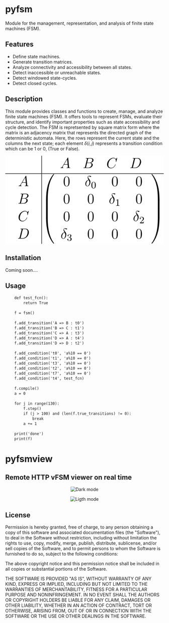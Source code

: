 # pyfsm

Module for the management, representation, and analysis of finite state machines (FSM).

## Features

- Define state machines.
- Generate transition matrices.
- Analyze connectivity and accessibility between all states.
- Detect inaccessible or unreachable states.
- Detect windowed state-cycles.
- Detect closed cycles.

## Description

This module provides classes and functions to create, manage, and analyze finite state machines (FSM). It offers tools to represent FSMs, evaluate their structure, and identify important properties such as state accessibility and cycle detection.
The FSM is repretsented by square matrix form where the matrix is an adjacency matrix that represents the directed graph of the deterministic automata.
Here, the rows represent the current state and the columns the next state; each element $\delta(i,j)$ represents a transition condition which can be 1 or 0, (True or False).

<p align="center">
  <img src="img/matrix_fsm.png" >
</p>

## Installation

Coming soon....

## Usage
```
    def test_fcn():
        return True

    f = fsm()

    f.add_transition('A => B : t0')
    f.add_transition('B => C : t1')
    f.add_transition('C => A : t3')
    f.add_transition('D => A : t4')
    f.add_transition('D => D : t2')

    f.add_condition('t0', 'a%10 == 0')
    f.add_condition('t1', 'a%10 == 0')
    f.add_condition('t3', 'a%10 == 0')
    f.add_condition('t2', 'a%10 == 0')
    f.add_condition('t7', 'a%10 == 0')
    f.add_condition('t4', test_fcn)
    
    f.compile()
    a = 0

    for j in range(130): 
        f.step()
        if (j > 100) and (len(f.true_transitions) != 0): 
            break
        a += 1

    print('done')
    print(f)
```
# pyfsmview 
## Remote HTTP vFSM viewer on real time 
<p align="center">
  <img src="imh/fsm_dark.gif" alt="Dark mode" width="300"/>
</p>
<p align="center">
  <img src="imh/fsm_ligth.gif" alt="Ligth mode" width="300"/>
</p>

## License

Permission is hereby granted, free of charge, to any person obtaining a copy
of this software and associated documentation files (the "Software"), to deal
in the Software without restriction, including without limitation the rights
to use, copy, modify, merge, publish, distribute, sublicense, and/or sell
copies of the Software, and to permit persons to whom the Software is
furnished to do so, subject to the following conditions:

The above copyright notice and this permission notice shall be included in all
copies or substantial portions of the Software.

THE SOFTWARE IS PROVIDED "AS IS", WITHOUT WARRANTY OF ANY KIND, EXPRESS OR
IMPLIED, INCLUDING BUT NOT LIMITED TO THE WARRANTIES OF MERCHANTABILITY,
FITNESS FOR A PARTICULAR PURPOSE AND NONINFRINGEMENT. IN NO EVENT SHALL THE
AUTHORS OR COPYRIGHT HOLDERS BE LIABLE FOR ANY CLAIM, DAMAGES OR OTHER
LIABILITY, WHETHER IN AN ACTION OF CONTRACT, TORT OR OTHERWISE, ARISING FROM,
OUT OF OR IN CONNECTION WITH THE SOFTWARE OR THE USE OR OTHER DEALINGS IN THE
SOFTWARE.



